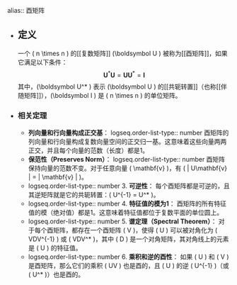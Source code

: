 alias:: 酉矩阵

- ## 定义
  一个 \( n \times n \) 的[[复数矩阵]] \(\boldsymbol  U \) 被称为[[酉矩阵]]，如果它满足以下条件：
  $$ \boldsymbol U^*\boldsymbol U = \boldsymbol {UU}^* =\boldsymbol  I $$
  其中，\(\boldsymbol  U^* \) 表示 \(\boldsymbol  U \) 的[[共轭转置]]（也称[[伴随矩阵]]），\(\boldsymbol  I \) 是 \( n \times n \) 的单位矩阵。
- ### 相关定理
	- **列向量和行向量构成正交基**：
	  logseq.order-list-type:: number
	   酉矩阵的列向量和行向量构成复数向量空间的正交归一基。这意味着这些向量两两正交，并且每个向量的范数（长度）都是1。
	- **保范性（Preserves Norm）**：
	  logseq.order-list-type:: number
	   酉矩阵保持向量的范数不变。对于任意向量 \( \mathbf{v} \)，有 \( \| U\mathbf{v} \| = \| \mathbf{v} \| \)。
	- logseq.order-list-type:: number
	  3. **可逆性**：
	   每个酉矩阵都是可逆的，且其逆矩阵就是它的共轭转置：\( U^{-1} = U^* \)。
	- logseq.order-list-type:: number
	  4. **特征值的模为1**：
	   酉矩阵的所有特征值的模（绝对值）都是1。这意味着特征值都位于复数平面的单位圆上。
	- logseq.order-list-type:: number
	  5. **谱定理（Spectral Theorem）**：
	   对于每个酉矩阵，都存在一个酉矩阵 \( V \)，使得 \( U \) 可以被对角化为 \( VDV^{-1} \) 或 \( VDV^* \)，其中 \( D \) 是一个对角矩阵，其对角线上的元素是 \( U \) 的特征值。
	- logseq.order-list-type:: number
	  6. **乘积和逆的酉性**：
	   如果 \( U \) 和 \( V \) 是酉矩阵，那么它们的乘积 \( UV \) 也是酉的，且 \( U \) 的逆 \( U^{-1} \)（或 \( U^* \)）也是酉的。